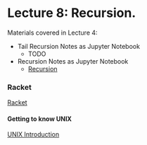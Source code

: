 # Lecture 8: Recursion.

Materials covered in Lecture 4:
* Tail Recursion Notes as Jupyter Notebook
    * TODO
* Recursion Notes as Jupyter Notebook
    * [Recursion](Recursion.ipynb)

### Racket

[Racket](racket.md)

#### Getting to know UNIX

[UNIX Introduction](UNIX.md)